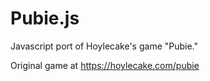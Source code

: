 # Pubie.js
<p>Javascript port of Hoylecake's game "Pubie."</p>
<p>Original game at <a href="https://hoylecake.com/pubie" target="_blank">https://hoylecake.com/pubie</a></p>
